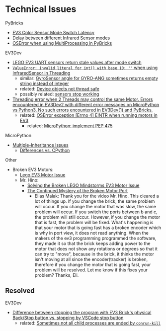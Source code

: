 # Technical Issues

PyBricks
- [EV3 Color Sensor Mode Switch Latency](https://github.com/pybricks/support/issues/14)
- [Delay between different Infrared Sensor modes](https://github.com/pybricks/support/issues/62)
- [OSError when using MultiProcessing in PyBricks](https://github.com/pybricks/support/issues/80)

EV3Dev
- [LEGO EV3 UART sensors return stale values after mode switch](https://github.com/ev3dev/ev3dev/issues/1401)
- [`ValueError: invalid literal for int() with base 10: ''` when using InfraredSensor in Threading](https://github.com/ev3dev/ev3dev-lang-python/issues/746)
  - similar: [GyroSensor angle for GYRO-ANG sometimes returns empty string instead of integer](https://github.com/ev3dev/ev3dev/issues/1269)
  - related: [Device objects not thread safe](https://github.com/ev3dev/ev3dev-lang-python/issues/704)
  - possibly related: [sensors stop working](https://github.com/ev3dev/ev3dev/issues/1083)
- [Threading error when 2 Threads may control the same Motor. Errors encountered in EV3Dev2 with different error messages on MicroPython vs Python3. No such errors encountered in EV3Dev(1) and PyBricks.](https://github.com/ev3dev/ev3dev-lang-python/issues/750)
  - related: [OSError exception [Errno 4] EINTR when running motors in EV3](https://github.com/ev3dev/ev3dev-lang-python/issues/727)
    - related: [MicroPython: implement PEP 475](https://github.com/micropython/micropython/pull/5723)

MicroPython
- [Multiple-Inheritance Issues](https://github.com/micropython/micropython/search?q=%22multiple+inheritance%22&state=open&type=Issues)
  - [Differences vs. CPython](https://docs.micropython.org/en/latest/genrst/core_language.html#classes)

Other
- Broken EV3 Motors:
  - [Lego EV3 Motor Issue](https://www.youtube.com/watch?v=bsA2N7a34cY)
  - Mr. Hino:
    - [Solving the Broken LEGO Mindstorms EV3 Motor Issue](https://www.youtube.com/watch?v=vU3SU9yoXnA)
    - [The Continued Mystery of the Broken Motor Port](https://www.youtube.com/watch?v=jwBy7mDSYEo)
      - Elias Malak: Thank you for the video Mr. Hino. This cleared a lot of things up. If you change the brick, the same problem will occur. If you change the motor that was slow, the same problem will occur. If you switch the ports between b and c, the problem will still occur. However, if you change the motor that is fast, the problem will be fixed. What's happening is that your motor that is going fast has a broken encoder which is why in port view, it does not read anything. When the makers of the ev3 programming programmed the software, they made it so that the brick keeps adding power to the motor that does not show any rotations or degrees so that it can try to "move", because in the brick, it thinks the motor isn't moving at all since the encoder(tracker) is broken, therefore if you change the motor that is going fast, your problem will be resolved. Let me know if this fixes your problem? Thanks, Eli.


## Resolved

EV3Dev
- [Difference between stopping the program with EV3 Brick's physical Back/Stop button vs. stopping by VSCode stop button](https://github.com/ev3dev/vscode-ev3dev-browser/issues/103)
  - related: [Sometimes not all child processes are ended by `conrun-kill`](https://github.com/ev3dev/ev3dev/issues/1422)
